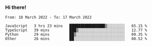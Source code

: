 ### Hi there!

<!--START_SECTION:waka-->

```text
From: 10 March 2022 - To: 17 March 2022

JavaScript   3 hrs 23 mins   ████████████████▒░░░░░░░░   65.15 %
TypeScript   39 mins         ███▒░░░░░░░░░░░░░░░░░░░░░   12.77 %
Python       29 mins         ██▒░░░░░░░░░░░░░░░░░░░░░░   09.35 %
Other        26 mins         ██░░░░░░░░░░░░░░░░░░░░░░░   08.52 %
```

<!--END_SECTION:waka-->
